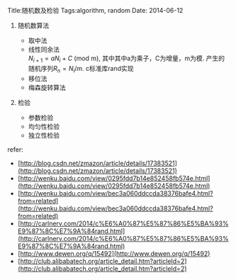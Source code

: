 Title:随机数及检验
Tags:algorithm, random
Date: 2014-06-12
1. 随机数算法
    - 取中法
    - 线性同余法  
    $N_{i+1} = aN_{i} + C$ (mod m), 其中其中a为乘子，C为增量，m为模. 产生的随机序列$R_n = N_i / m$. c标准库rand实现
    - 移位法
    - 梅森旋转算法

2. 检验
    - 参数检验
    - 均匀性检验
    - 独立性检验

refer:

- [http://blog.csdn.net/zmazon/article/details/17383521](http://blog.csdn.net/zmazon/article/details/17383521)
- [http://wenku.baidu.com/view/0295fdd7b14e852458fb574e.html](http://wenku.baidu.com/view/0295fdd7b14e852458fb574e.html)
- [http://wenku.baidu.com/view/bec3a060ddccda38376bafe4.html?from=related](http://wenku.baidu.com/view/bec3a060ddccda38376bafe4.html?from=related)
- [http://carlnerv.com/2014/c%E6%A0%87%E5%87%86%E5%BA%93%E9%87%8C%E7%9A%84rand.html](http://carlnerv.com/2014/c%E6%A0%87%E5%87%86%E5%BA%93%E9%87%8C%E7%9A%84rand.html)
- [http://www.dewen.org/q/15492](http://www.dewen.org/q/15492)
- [http://club.alibabatech.org/article_detail.htm?articleId=2](http://club.alibabatech.org/article_detail.htm?articleId=2)
